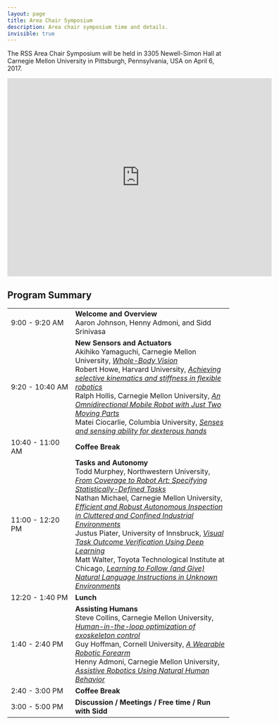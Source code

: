```yaml
---
layout: page
title: Area Chair Symposium
description: Area chair symposium time and details.
invisible: true
---
```


The RSS Area Chair Symposium will be held in 3305 Newell-Simon Hall at Carnegie Mellon University in
Pittsburgh, Pennsylvania, USA on April 6, 2017.

<iframe src="https://www.google.com/maps/embed?pb=!1m18!1m12!1m3!1d3036.4386202453593!2d-79.9456134!3d40.443428!2m3!1f0!2f0!3f0!3m2!1i1024!2i768!4f13.1!3m3!1m2!1s0x8834f2216b3de60b%3A0x9dc3e7773e241828!2sNewell-Simon+Hall!5e0!3m2!1sen!2sus!4v1490145373776" width="600" height="450" frameborder="0" style="border:0" allowfullscreen></iframe>

## Program Summary

<table class="table">
    <tbody class="text-left">
      <tr>
        <td style="width: 130px">9:00 - 9:20 AM</td>
        <td>
          <b>Welcome and Overview</b> <br/>
          Aaron Johnson, Henny Admoni, and Sidd Srinivasa
        </td>
      </tr>
      <tr>
        <td>9:20 - 10:40 AM</td>
        <td>
          <b>New Sensors and Actuators</b> <br/>
          Akihiko Yamaguchi, Carnegie Mellon University, <a href="javascript:void($('#yamaguchi').toggle());"><i>Whole-Body Vision</i></a>
          <div id="yamaguchi" style="display:none;">
            <br/>
            We propose using cameras (as well as acceleromters, gyros, ...) to provide tactile and proximity sensing in robot skin. Following the principle that "Sensing Solves Robotics", covering an entire robot with cameras greatly simplifies robot control.
          </div>
          <br/>
          Robert Howe, Harvard University, <a href="javascript:void($('#howe').toggle());"><i>Achieving selective kinematics and stiffness in flexible robotics</i></a>
          <div id="howe" style="display:none;">
            <br/>
            We are working to create a new technology that allows robot structures to transition between soft and hard, based on “laminar jamming.” In its simplest form, thin sheets of a flexible material (e.g. ordinary printer paper) are stacked inside a plastic envelope. When the bag is connected to a vacuum pump, the layers are pressed together by the pressure of the surrounding air, and friction locks them together into a single stiff structure. Because the bending stiffness of a beam is proportional to its thickness to the third power, even a few laminae can produce dramatic increases in stiffness. These “jamming elements” can be integrated into soft robot actuators and structures, allowing controlled transitions between stiff and compliant behavior. This enables a number of useful capabilities. One example is variable kinematics: if a row of jamming actuators is embedded along the length of a soft bending actuator, they can stiffen to form rigid “links” separated by compliant joints, so the robot can switch between a continuously-bending tentacle and a jointed arm. Another example is shape-locking, which would hold the current shape of the actuator after power is removed. These elements can be combined to create a wide range of new robotic capabilities.
          </div>
          <br/>
          Ralph Hollis, Carnegie Mellon University, <a href="javascript:void($('#hollis').toggle());"><i>An Omnidirectional Mobile Robot with Just Two Moving Parts</i></a>
          <div id="hollis" style="display:none;">
            <br/>
            We discuss the design and operation of SIMbot, a ballbot mobile robot powered by a direct drive closed-loop spherical induction motor. Performance results are given, including comparison with a ballbot which employs a more conventional mechanical drive.
          </div>
          <br/>
          Matei Ciocarlie, Columbia University, <a href="javascript:void($('#ciocarlie').toggle());"><i>Senses and sensing ability for dexterous hands</i></a>
          <div id="ciocarlie" style="display:none;">
            <br/>
            I will present new results on sensors and sensing modalities for dexterous hands (including tactile and proprioceptive sensing), and new analysis of grasp quality metrics that make use of such data.
          </div>
        </td>
      </tr>
      <tr>
        <td>10:40 - 11:00 AM</td>
        <td>
          <b>Coffee Break</b>
        </td>
      </tr>
      <tr>
        <td>11:00 - 12:20 PM</td>
        <td>
          <b>Tasks and Autonomy</b> <br/>
          Todd Murphey, Northwestern University, <a href="javascript:void($('#murphey').toggle());"><i>From Coverage to Robot Art: Specifying Statistically-Defined Tasks</i></a>
          <div id="murphey" style="display:none;">
            <br/>
            This talk will focus on ergodicity-based task specification for robotic systems and how merging data-driven analysis and trajectory analysis yields a rich and computable paradigm in which tasks are represented as distributions. Examples include active shape estimation, rehabilitation/assistive technologies, and robotic drawing.
          </div>
          <br/>
          Nathan Michael, Carnegie Mellon University, <a href="javascript:void($('#michael').toggle());"><i>Efficient and Robust Autonomous Inspection in Cluttered and Confined Industrial Environments</i></a>
          <div id="michael" style="display:none;">
            <br/>
            Autonomous inspection in confined and cluttered environments requires planning, perception, and control strategies that are amenable to challenging and diverse environment and operation conditions. In this talk, we will present recent theoretic and systems developments to enable robust and precise autonomous inspection.
          </div>
          <br/>
          Justus Piater, University of Innsbruck, <a href="javascript:void($('#piater').toggle());"><i>Visual Task Outcome Verification Using Deep Learning</i></a>
          <div id="piater" style="display:none;">
            <br/>
            We recently developed a method allowing a robot to assert visually whether a manipulation has achieved the desired effect or not. If the answer is negative, it generates a corrective motion, bringing the manipulation closer to success.  Both outcome assessment and motion generation are done by deep CNNs, using training data automatically generated from very few real-world examples.
          </div>
          <br/>
          Matt Walter, Toyota Technological Institute at Chicago, <a href="javascript:void($('#walter').toggle());"><i>Learning to Follow (and Give) Natural Language Instructions in Unknown Environments</i></a>
          <div id="walter" style="display:none;">
            <br/>
            Natural language promises an efficient and flexible means for humans to communicate with robots, whether they are assisting the physically impaired, or performing disaster mitigation tasks as our surrogates. In this talk, I will describe our recent work developing end-to-end methods that enable robots to interpret free-form instructions in a priori unknown environments, without the need for specialized linguistic resources. If time allows, I will also talk about efforts to essentially invert this model in order to allow robots to generate natural language instructions.
          </div>
        </td>
      </tr>
      <tr>
        <td>12:20 - 1:40 PM</td>
        <td>
          <b>Lunch</b>
        </td>
      </tr>
      <tr>
        <td>1:40 - 2:40 PM</td>
        <td>
          <b>Assisting Humans</b> <br/>
          Steve Collins, Carnegie Mellon University, <a href="javascript:void($('#collins').toggle());"><i>Human-in-the-loop optimization of exoskeleton control</i></a>
          <div id="collins" style="display:none;">
            <br/>
            I would describe our recent big result (now in review at Science) tha automatically customizing exoskeleton assistance during walking and running under various conditions leads to huge improvements in performance. I would also admonish the field to stop doing crappy prosthetics and exoskeleton research, for example in which no human participants are involved.
          </div>
          <br/>
          Guy Hoffman, Cornell University, <a href="javascript:void($('#hoffman').toggle());"><i>A Wearable Robotic Forearm</i></a>
          <div id="hoffman" style="display:none;">
            <br/>
            We present the design and implementation of a wearable robotic forearm for close-range human-robot collaboration. We discuss usage scenarios, kinematics, bio-mechanical load analysis, and insights from three studies of people interacting with the robot.
          </div>
          <br/>
          Henny Admoni, Carnegie Mellon University, <a href="javascript:void($('#admoni').toggle());"><i>Assistive Robotics Using Natural Human Behavior</i></a>
          <div id="admoni" style="display:none;">
            <br/>
            Assistive robots must recognize human mental states---such as what people intend to do or where they need help---in order to provide effective assistance. People naturally express their mental states through their behavior, like eye gaze. Robots that detect, interpret, and respond to human behavior can provide better assistance.
          </div>
        </td>
      </tr>
      <tr>
        <td>2:40 - 3:00 PM</td>
        <td>
          <b>Coffee Break</b>
        </td>
      </tr>
      <tr>
        <td>3:00 - 5:00 PM</td>
        <td>
          <b>Discussion / Meetings / Free time / Run with Sidd</b>
        </td>
      </tr>
    </tbody>
</table>
